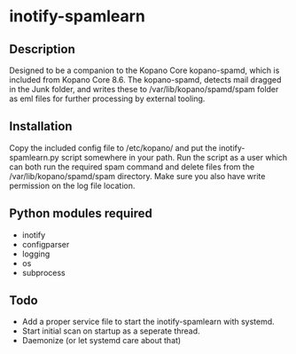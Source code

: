 # inotify-spamlearn

## Description
Designed to be a companion to the Kopano Core kopano-spamd, which is included from Kopano Core 8.6.
The kopano-spamd, detects mail dragged in the Junk folder, and writes these to /var/lib/kopano/spamd/spam folder as eml files for further processing by external tooling.

## Installation
Copy the included config file to /etc/kopano/ and put the inotify-spamlearn.py script somewhere in your path.
Run the script as a user which can both run the required spam command and delete files from the /var/lib/kopano/spamd/spam directory.
Make sure you also have write permission on the log file location.

## Python modules required
- inotify
- configparser
- logging
- os
- subprocess


## Todo
- Add a proper service file to start the inotify-spamlearn with systemd. 
- Start initial scan on startup as a seperate thread.
- Daemonize (or let systemd care about that)



 
